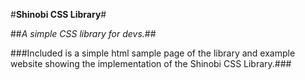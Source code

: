 #**Shinobi CSS Library**#

##*A simple CSS library for devs.*##

###Included is a simple html sample page of the library and example website showing the implementation of the Shinobi CSS Library.###
